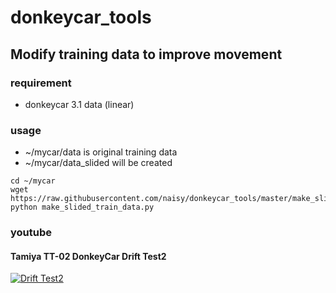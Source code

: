# donkeycar_tools

## Modify training data to improve movement

### requirement
* donkeycar 3.1 data (linear)

### usage
* ~/mycar/data is original training data
* ~/mycar/data_slided will be created
```
cd ~/mycar
wget https://raw.githubusercontent.com/naisy/donkeycar_tools/master/make_slided_train_data.py
python make_slided_train_data.py
```

### youtube
#### Tamiya TT-02 DonkeyCar Drift Test2
[![Drift Test2](http://img.youtube.com/vi/iSLTgYGxONg/default.jpg)](https://www.youtube.com/watch?v=iSLTgYGxONg)

